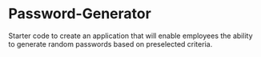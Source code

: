 # Password-Generator
Starter code to create an application that will enable employees the ability to generate random passwords based on preselected criteria.
